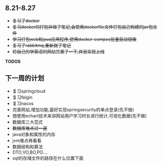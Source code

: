 <!-- ~~这是要被删除的文本~~ -->


## 8.21-8.27
*  ~~复习了docker~~
*  ~~复习docker的打包并做了笔记,会使用dockerfile文件打包自己构建的jar包文件~~
*  ~~学习打包web和java应用程序,使用docker-compos批量启动镜像~~
*  ~~复习了rabbitmq,重新做了笔记~~
*  ~~将自己的学英语的网站完善了一下,并且实现上线~~

**TODOS**
## 下一周的计划
* 复习springcloud
* 复习feigin
* 复习nacos
* 完善网站,增加功能,最好实现springsecurity的单点登录(先不做)
* 想使用echart技术来讲网站用户学习时长进行统计,可视化数据(先不做)
* 数据库三大范式
* ~~数据库难点过一遍~~
* java对象和属性的内存
* jvm难点再看看
* 数据结构和算法
* DTO,VO,BO,PO....
* sql的存储文件的路径在什么位置下面
    









